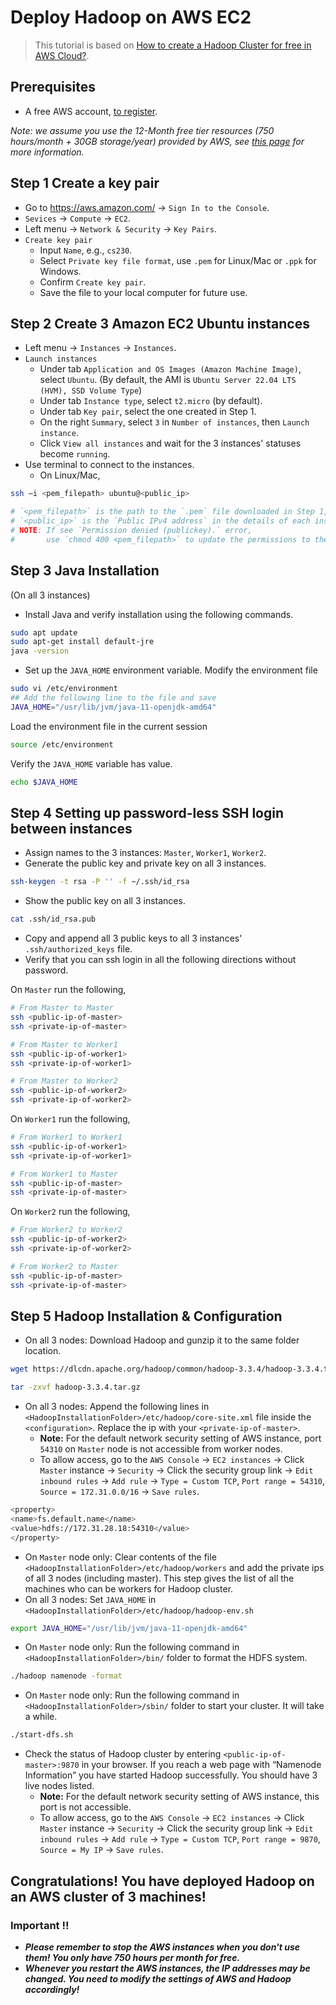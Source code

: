 # Deploy Hadoop on AWS EC2

> This tutorial is based on [How to create a Hadoop Cluster for free in AWS Cloud?](https://medium.com/analytics-vidhya/how-to-create-a-hadoop-cluster-for-free-in-aws-cloud-a95154980b11).

## Prerequisites
 - A free AWS account, [to register](http://aws.amazon.com/free).

*Note: we assume you use the 12-Month free tier resources (750 hours/month + 30GB storage/year) provided by AWS, see [this page](https://aws.amazon.com/free/free-tier/) for more information.*

## Step 1 Create a key pair
 - Go to https://aws.amazon.com/ -> `Sign In to the Console`.
 - `Sevices` -> `Compute` -> `EC2`.
 - Left menu -> `Network & Security` -> `Key Pairs`.
 - `Create key pair`
   - Input `Name`, e.g., `cs230`.
   - Select `Private key file format`, use `.pem` for Linux/Mac or `.ppk` for Windows.
   - Confirm `Create key pair`.
   - Save the file to your local computer for future use.

## Step 2 Create 3 Amazon EC2 Ubuntu instances
 - Left menu -> `Instances` -> `Instances`.
 - `Launch instances`
   - Under tab `Application and OS Images (Amazon Machine Image)`, select `Ubuntu`. (By default, the AMI is `Ubuntu Server 22.04 LTS (HVM), SSD Volume Type`)
   - Under tab `Instance type`, select `t2.micro` (by default).
   - Under tab `Key pair`, select the one created in Step 1.
   - On the right `Summary`, select `3` in `Number of instances`, then `Launch instance`.
   - Click `View all instances` and wait for the 3 instances' statuses become `running`.
 - Use terminal to connect to the instances.
   - On Linux/Mac, 
```bash
ssh –i <pem_filepath> ubuntu@<public_ip>

# `<pem_filepath>` is the path to the `.pem` file downloaded in Step 1, 
# `<public_ip>` is the `Public IPv4 address` in the details of each instance.
# NOTE: If see `Permission denied (publickey).` error, 
#       use `chmod 400 <pem_filepath>` to update the permissions to the `.pem` file.
```

## Step 3 Java Installation
(On all 3 instances)
 - Install Java and verify installation using the following commands.
```bash
sudo apt update
sudo apt-get install default-jre
java -version
```
 - Set up the `JAVA_HOME` environment variable.
Modify the environment file
```bash
sudo vi /etc/environment
## Add the following line to the file and save
JAVA_HOME="/usr/lib/jvm/java-11-openjdk-amd64"
```
Load the environment file in the current session
```bash
source /etc/environment
```
Verify the `JAVA_HOME` variable has value.
```bash
echo $JAVA_HOME
```

## Step 4 Setting up password-less SSH login between instances
 - Assign names to the 3 instances: `Master`, `Worker1`, `Worker2`.
 - Generate the public key and private key on all 3 instances.
```bash
ssh-keygen -t rsa -P '' -f ~/.ssh/id_rsa
```
 - Show the public key on all 3 instances.
```bash
cat .ssh/id_rsa.pub
```
 - Copy and append all 3 public keys to all 3 instances' `.ssh/authorized_keys` file.
 - Verify that you can ssh login in all the following directions without password.

On `Master` run the following,
```bash
# From Master to Master
ssh <public-ip-of-master>
ssh <private-ip-of-master>

# From Master to Worker1
ssh <public-ip-of-worker1>
ssh <private-ip-of-worker1>

# From Master to Worker2
ssh <public-ip-of-worker2>
ssh <private-ip-of-worker2>
```
On `Worker1` run the following,
```bash
# From Worker1 to Worker1
ssh <public-ip-of-worker1>
ssh <private-ip-of-worker1>

# From Worker1 to Master
ssh <public-ip-of-master>
ssh <private-ip-of-master>
```
On `Worker2` run the following,
```bash
# From Worker2 to Worker2
ssh <public-ip-of-worker2>
ssh <private-ip-of-worker2>

# From Worker2 to Master
ssh <public-ip-of-master>
ssh <private-ip-of-master>
```

## Step 5 Hadoop Installation & Configuration
 - On all 3 nodes: Download Hadoop and gunzip it to the same folder location.
```bash
wget https://dlcdn.apache.org/hadoop/common/hadoop-3.3.4/hadoop-3.3.4.tar.gz

tar -zxvf hadoop-3.3.4.tar.gz 
```
 - On all 3 nodes: Append the following lines in `<HadoopInstallationFolder>/etc/hadoop/core-site.xml` file inside the `<configuration>`. Replace the ip with your `<private-ip-of-master>`.
    - **Note:** For the default network security setting of AWS instance, port `54310` on `Master` node is not accessible from worker nodes. 
    - To allow access, go to the `AWS Console` -> `EC2 instances` -> Click `Master` instance -> `Security` -> Click the security group link -> `Edit inbound rules` -> `Add rule` -> `Type = Custom TCP`, `Port range = 54310`, `Source = 172.31.0.0/16` -> `Save rules`.
```bash
<property>
<name>fs.default.name</name>
<value>hdfs://172.31.28.18:54310</value>
</property>
```
 - On `Master` node only: Clear contents of the file `<HadoopInstallationFolder>/etc/hadoop/workers` and add the private ips of all 3 nodes (including master). This step gives the list of all the machines who can be workers for Hadoop cluster.
 - On all 3 nodes: Set `JAVA_HOME` in `<HadoopInstallationFolder>/etc/hadoop/hadoop-env.sh`
```bash
export JAVA_HOME="/usr/lib/jvm/java-11-openjdk-amd64"
```
 - On `Master` node only: Run the following command in `<HadoopInstallationFolder>/bin/` folder to format the HDFS system.
```bash
./hadoop namenode -format
```
 - On `Master` node only: Run the following command in `<HadoopInstallationFolder>/sbin/` folder to start your cluster. It will take a while.
```bash
./start-dfs.sh
```
 - Check the status of Hadoop cluster by entering `<public-ip-of-master>:9870` in your browser. If you reach a web page with “Namenode Information” you have started Hadoop successfully. You should have 3 live nodes listed.
   - **Note:** For the default network security setting of AWS instance, this port is not accessible. 
   - To allow access, go to the `AWS Console` -> `EC2 instances` -> Click `Master` instance -> `Security` -> Click the security group link -> `Edit inbound rules` -> `Add rule` -> `Type = Custom TCP`, `Port range = 9870`, `Source = My IP` -> `Save rules`.

## Congratulations! You have deployed Hadoop on an AWS cluster of 3 machines!

### Important !!
* ***Please remember to stop the AWS instances when you don't use them! You only have 750 hours per month for free.***
* ***Whenever you restart the AWS instances, the IP addresses may be changed. You need to modify the settings of AWS and Hadoop accordingly!***
